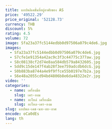 ```yaml
---
title: แอปพลิเคชั่นที่อยู่อาศัยของ AS
price: '49522.29'
price_original: '52128.73'
currency: THB
discount: 5%
rating: 4.5
volume: 72
image: Sfa23a37fc5144edbb0d97506a079c4de6.jpg
images:
  - Sfa23a37fc5144edbb0d97506a079c4de6.jpg
  - S7cfe1e91354a42ac9c3f3c44775c377aw.jpg
  - S8c08138cf2d74e8aa584db579a843260S.jpg
  - Sdd9c15de147f4ab28f3ee759adcdb6dcG.jpg
  - S0b883ba8744a4e9f9ffce55b0197e7b2a.jpg
  - S6e48a2055cd94bd4806b8e6da48322e2r.jpg
video: ''
categories:
  - name: เครื่องมือ
    slug: เคร-องม
  - name: อะไหล่ เครื่องมือ
    slug: อะไหล-เคร-องม
slug: แอปพล-เคช-นท-อย-อาศ
encode: oCa0dEs
lang: th
---
```

  